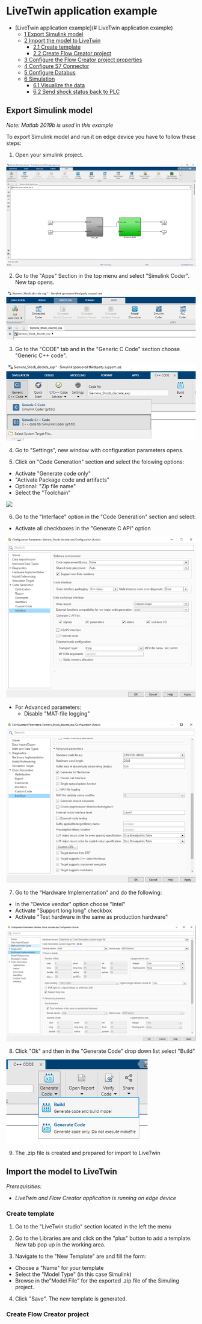 # LiveTwin application example 

- [LiveTwin application example](# LiveTwin application example)
  - [1 Export Simulink model ](#Export_Simulink_model)
  - [2 Import the model to LiveTwin ](#2-Import)
    - [2.1 Create template](#21-Instance)
    - [2.2 Create Flow Creator project](#22-Flow-Creator-project)
  - [3 Configure the Flow Creator project properties](#3-Configure-project)
  - [4 Configure S7 Connector ](#4-S7-Connector)
  - [5 Configure Databus](#5-Databus)
  - [6 Simulation](#6-Simulation)
    - [6.1 Visualize the data ](#7-Vizualization)
    - [6.2 Send shock status back to PLC](#7-Sending-shock-status)


## Export Simulink model 

*Note: Matlab 2019b is used in this example*

To export Simulink model and run it on edge device you have to follow these steps: 

1) Open your simulink project. 

![](docs/graphics/Project.PNG)

2) Go to the "Apps" Section in the top menu and select "Simulink Coder". New tap opens. 

![](docs/graphics/point2.PNG)

3) Go to the "CODE" tab and in the "Generic C Code" section choose "Generic C++ code". 

![](docs/graphics/point02.PNG)

4) Go to "Settings", new window with configuration parameters opens. 

5) Click on "Code Generation" section and select the folowing options: 
  - Activate "Generate code only"
  - "Activate Package code and artifacts"
  - Optional: "Zip file name"
  - Select the "Toolchain"


![](docs/graphics/code_genPNG)
 
6) Go to the "Interface" option in the "Code Generation" section and select: 
  - Activate all checkboxes in the "Generate C API" option


![](docs/graphics/interface.PNG)

  - For Advanced parameters: 
    - Disable "MAT-file logging"


![](docs/graphics/interface_advanced.PNG)

7) Go to the "Hardware Implementation" and do the following: 
  - In the "Device vendor" option choose "Intel"
  - Activate "Support long long" checkbox
  - Activate "Test hardware in the same as production hardware"

![](docs/graphics/hardware.PNG)

8) Click "Ok" and then in the "Generate Code" drop down list select "Build"

![](docs/graphics/build.PNG)

9) The .zip file is created and prepared for import to LiveTwin 


## Import the model to LiveTwin 

*Prerequisities:*
 - *LiveTwin and Flow Creator application is running on edge device*



### Create template
1) Go to the "LiveTwin studio" section located in the left the menu 

2) Go to the Libraries are and click on the "plus" button to add a template. New tab pop up in the working area. 

3) Navigate to the "New Template" are and fill the form: 
  - Choose a "Name" for your template
  - Select the "Model Type" (in this case Simulink)
  - Browse in the"Model File" for the exported .zip file of the Simuling project.


4) Click "Save". The new template is generated. 
 

### Create Flow Creator project 




